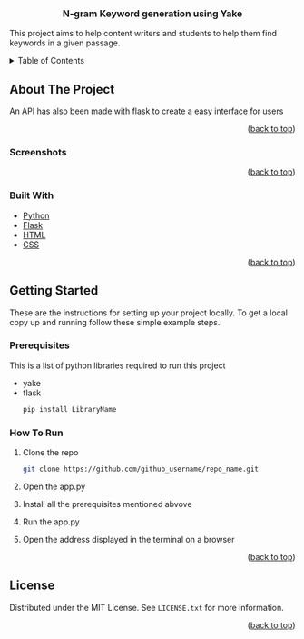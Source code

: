<div id="top"></div>

<h3 align="center">N-gram Keyword generation using Yake </h3>

  <p align="left">
 This project aims to help content writers and students to help them find keywords in a given passage.
    <br />
    </p>

</div>



<!-- TABLE OF CONTENTS -->
<details>
  <summary>Table of Contents</summary>
  <ol>
    <li>
      <a href="#about-the-project">About The Project</a>
      <ul>
        <li><a href="#screenshots">Screenshots</a></li>
        <li><a href="#built-with">Built With</a></li>
      </ul>
    </li>
    <li>
      <a href="#getting-started">Getting Started</a>
      <ul>
        <li><a href="#prerequisites">Prerequisites</a></li>
        <li><a href="#how-to-run">How To Run</a></li>
      </ul>
    </li>
    <li><a href="#license">License</a></li>
  </ol>
</details>



<!-- ABOUT THE PROJECT -->
## About The Project

An API has also been made with flask to create a easy interface for users<br>

<p align="right">(<a href="#top">back to top</a>)</p>

### Screenshots

<p align="right">(<a href="#top">back to top</a>)</p>

### Built With

* [Python](https://python.org/)
* [Flask](https://flask.org/)
* [HTML](https://html.org/)
* [CSS](https://css.org/)

<p align="right">(<a href="#top">back to top</a>)</p>



<!-- GETTING STARTED -->
## Getting Started

These are the instructions for setting up your project locally.
To get a local copy up and running follow these simple example steps.

### Prerequisites

This is a list of python libraries required to run this project
* yake
* flask
  ```sh
  pip install LibraryName
  ```

### How To Run

1. Clone the repo
    ```sh
   git clone https://github.com/github_username/repo_name.git
   ```
2. Open the app.py
   
3. Install all the prerequisites mentioned abvove

4. Run the app.py

5. Open the address displayed in the terminal on a browser
   
<p align="right">(<a href="#top">back to top</a>)</p>


## License

Distributed under the MIT License. See `LICENSE.txt` for more information.

<p align="right">(<a href="#top">back to top</a>)</p>